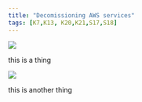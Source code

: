 ```yaml
---
title: "Decomissioning AWS services"
tags: [K7,K13, K20,K21,S17,S18]
---
```


![](../carbon.png)

this is a thing

![](../carbon-1.png)

this is another thing
